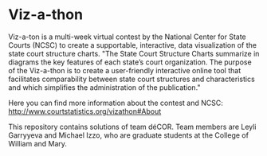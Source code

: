 # Viz-a-thon
Viz-a-ton is a multi-week virtual contest by the National Center for State Courts (NCSC) to create a supportable, interactive, data visualization of the state court structure charts. "The State Court Structure Charts summarize in diagrams the key features of each state’s court organization. The purpose of the Viz-a-thon is to create a user-friendly interactive online tool that facilitates comparability between state court structures and characteristics and which simplifies the administration of the publication."

Here you can find more information about the contest and NCSC: http://www.courtstatistics.org/vizathon#About

This repository contains solutions of team déCOR. Team members are Leyli Garryyeva and Michael Izzo, who are graduate students at the College of William and Mary. 
